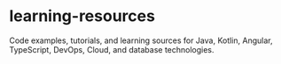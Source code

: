 # learning-resources
Code examples, tutorials, and learning sources for Java, Kotlin, Angular, TypeScript, DevOps, Cloud, and database technologies.
